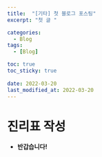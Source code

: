 ```yaml
---
title:  "[기타] 첫 블로그 포스팅"
excerpt: "첫 글 "

categories:
  - Blog
tags:
  - [Blog]

toc: true
toc_sticky: true
 
date: 2022-03-20
last_modified_at: 2022-03-20
---
```

# 진리표 작성

- **반갑습니다!**